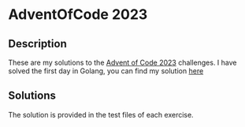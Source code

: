 # AdventOfCode 2023

## Description

These are my solutions to the [Advent of Code 2023](https://adventofcode.com/2023/) challenges.
I have solved the first day in Golang, you can find my solution [here](https://github.com/juanfgs/advent_of_code_2023_golang)


## Solutions

The solution is provided in the test files of each exercise. 

